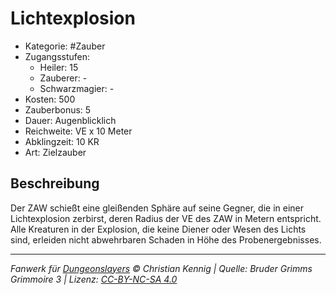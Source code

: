 # Lichtexplosion

- Kategorie: #Zauber
- Zugangsstufen:
  - Heiler: 15
  - Zauberer: -
  - Schwarzmagier: -
- Kosten: 500
- Zauberbonus: 5
- Dauer: Augenblicklich
- Reichweite: VE x 10 Meter
- Abklingzeit: 10 KR
- Art: Zielzauber

## Beschreibung

Der ZAW schießt eine gleißenden Sphäre auf seine Gegner, die in einer Lichtexplosion zerbirst, deren Radius der VE des ZAW in Metern entspricht. Alle Kreaturen in der Explosion, die keine Diener oder Wesen des Lichts sind, erleiden nicht abwehrbaren Schaden in Höhe des Probenergebnisses.

---

_Fanwerk für [Dungeonslayers](https://www.dungeonslayers.net/) © Christian Kennig | Quelle: Bruder Grimms Grimmoire 3 | Lizenz: [CC-BY-NC-SA 4.0](https://creativecommons.org/licenses/by-nc-sa/4.0/deed.de)_
